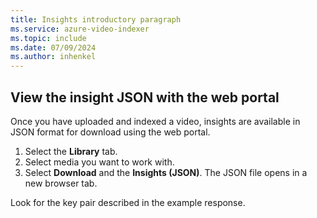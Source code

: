 ```yaml
---
title: Insights introductory paragraph
ms.service: azure-video-indexer
ms.topic: include
ms.date: 07/09/2024
ms.author: inhenkel
---
```


## View the insight JSON with the web portal

Once you have uploaded and indexed a video, insights are available in JSON format for download using the web portal.

1. Select the **Library** tab.
1. Select media you want to work with.
1. Select **Download** and the **Insights (JSON)**. The JSON file opens in a new browser tab.

Look for the key pair described in the example response.
